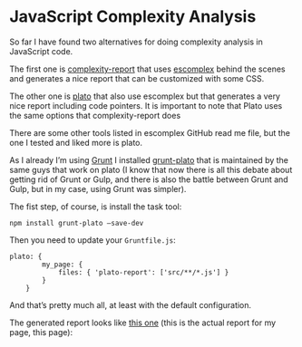 JavaScript Complexity Analysis
==============================

So far I have found two alternatives for doing complexity analysis in JavaScript code.

The first one is [complexity-report](https://github.com/philbooth/complexity-report) that uses [escomplex](https://github.com/philbooth/escomplex) behind the scenes and generates a nice report that can be customized with some CSS. 

The other one is [plato](https://github.com/es-analysis/plato) that also use escomplex but that generates a very nice report including code pointers. It is important to note that Plato uses the same options that complexity-report does

There are some other tools listed in escomplex GitHub read me file, but the one I tested and liked more is plato.

As I already I’m using [Grunt](http://gruntjs.com/) I installed [grunt-plato](https://github.com/jsoverson/grunt-plato) that is maintained by the same guys that work on plato (I know that now there is all this debate about getting rid of Grunt or Gulp, and there is also the battle between Grunt and Gulp, but in my case, using Grunt was simpler). 

The fist step, of course, is install the task tool:

    npm install grunt-plato —save-dev

Then you need to update your `Gruntfile.js`:

    plato: {
            my_page: {
                files: { 'plato-report': ['src/**/*.js'] }
            }
        }

And that’s pretty much all, at least with the default configuration.

The generated report looks like [this one](/plato-report/index.html) (this is the actual report for my page, this page): 